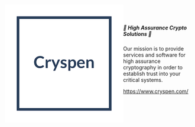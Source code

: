 <img align="left" src="./logo.png"><br/><br/>

##### 🔐 High Assurance Crypto Solutions 🤝

Our mission is to provide services and software for high assurance cryptography in order to establish trust into your critical systems.

https://www.cryspen.com/

[logo]: logo.png
